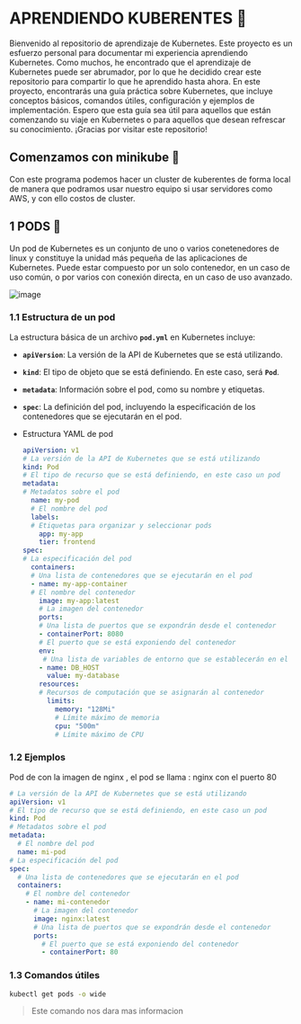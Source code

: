 # APRENDIENDO KUBERENTES 📝  
 Bienvenido al repositorio de aprendizaje de Kubernetes. Este proyecto es un esfuerzo personal para documentar mi experiencia aprendiendo Kubernetes. Como muchos, he encontrado que el aprendizaje de Kubernetes puede ser abrumador, por lo que he decidido crear este repositorio para compartir lo que he aprendido hasta ahora. En este proyecto, encontrarás una guía práctica sobre Kubernetes, que incluye conceptos básicos, comandos útiles, configuración y ejemplos de implementación. Espero que esta guía sea útil para aquellos que están comenzando su viaje en Kubernetes o para aquellos que desean refrescar su conocimiento. ¡Gracias por visitar este repositorio!

## Comenzamos con minikube 🚀  
Con este programa podemos hacer un cluster de kuberentes de forma local
de manera que podramos usar nuestro equipo si usar servidores como AWS, y con ello costos 
de cluster.

## 1 PODS 🚀  

Un pod de Kubernetes es un conjunto de uno o varios conetenedores de linux y constituye la unidad más pequeña de las aplicaciones de Kubernetes. Puede estar compuesto por un solo contenedor, en un caso de uso común, o por varios con conexión directa, en un caso de uso avanzado.

![image](https://user-images.githubusercontent.com/75830958/228514343-a7986836-1d64-4919-a581-05fa6fb159c3.png)

### 1.1 Estructura de un pod

La estructura básica de un archivo **`pod.yml`** en Kubernetes incluye:

- **`apiVersion`**: La versión de la API de Kubernetes que se está utilizando.
- **`kind`**: El tipo de objeto que se está definiendo. En este caso, será **`Pod`**.
- **`metadata`**: Información sobre el pod, como su nombre y etiquetas.
- **`spec`**: La definición del pod, incluyendo la especificación de los contenedores que se ejecutarán en el pod.
- Estructura YAML de pod
    
    ```yaml
    apiVersion: v1 
    # La versión de la API de Kubernetes que se está utilizando
    kind: Pod 
    # El tipo de recurso que se está definiendo, en este caso un pod
    metadata: 
    # Metadatos sobre el pod
      name: my-pod 
      # El nombre del pod
      labels: 
      # Etiquetas para organizar y seleccionar pods
        app: my-app
        tier: frontend
    spec: 
    # La especificación del pod
      containers: 
      # Una lista de contenedores que se ejecutarán en el pod
      - name: my-app-container 
      # El nombre del contenedor
        image: my-app:latest 
        # La imagen del contenedor
        ports: 
        # Una lista de puertos que se expondrán desde el contenedor
        - containerPort: 8080 
        # El puerto que se está exponiendo del contenedor
        env:
         # Una lista de variables de entorno que se establecerán en el contenedor
        - name: DB_HOST
          value: my-database
        resources: 
        # Recursos de computación que se asignarán al contenedor
          limits:
            memory: "128Mi" 
            # Límite máximo de memoria
            cpu: "500m" 
            # Límite máximo de CPU
    ```
### 1.2 Ejemplos

Pod de con la imagen de nginx , el pod se llama : nginx con el puerto 80

```yaml
# La versión de la API de Kubernetes que se está utilizando
apiVersion: v1
# El tipo de recurso que se está definiendo, en este caso un pod
kind: Pod
# Metadatos sobre el pod
metadata:
  # El nombre del pod
  name: mi-pod
# La especificación del pod
spec:
  # Una lista de contenedores que se ejecutarán en el pod
  containers:
    # El nombre del contenedor
    - name: mi-contenedor
      # La imagen del contenedor
      image: nginx:latest
      # Una lista de puertos que se expondrán desde el contenedor
      ports:
        # El puerto que se está exponiendo del contenedor
        - containerPort: 80

```

### 1.3 Comandos útiles

```bash
kubectl get pods -o wide
```

> Este comando nos dara mas informacion
> 
